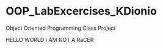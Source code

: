 # OOP_LabExcercises_KDionio
Object Oriented Programming Class Project


HELLO WORLD I AM NOT A RaCER